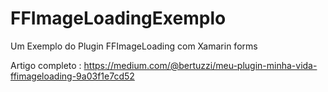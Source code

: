 # FFImageLoadingExemplo
Um Exemplo do Plugin FFImageLoading com Xamarin forms

Artigo completo : https://medium.com/@bertuzzi/meu-plugin-minha-vida-ffimageloading-9a03f1e7cd52
